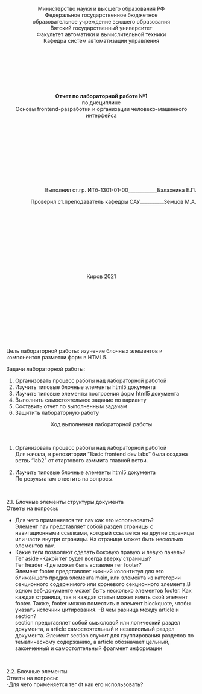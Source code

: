 <p align="center"> Министерство науки и высшего образования РФ<br>
Федеральное государственное бюджетное <br>
образовательное учреждение высшего образования<br>
Вятский государственный университет<br>
Факультет автоматики и вычислительной техники<br>
Кафедра систем автоматизации управления</p>
<br>
<br>
<br>
<br>
<br>
<br>

<p align="center">
<b>Отчет по лабораторной работе №1</b> <br>
  по дисциплине<br>
  Основы frontend-разработки и организации человеко-машинного интерфейса 
</p>
<br>
<br>
<br>
<br>
<br>
<br>
<br>
<br>
<br>
<p align="right">Выполнил ст.гр. ИТб-1301-01-00____________Балахнина Е.П.</p>
<p align="right">Проверил ст.преподаватель кафедры САУ__________Земцов М.А.</p>
<br>
<br>
<br>
<br>
<br>
<br>
<br>
<br>
<br>
<p align="center">Киров 2021 </p>
<br>
<br>
<br>
<br>
<br>
<br>
<br>
<br>
<br>

Цель лабораторной работы: изучение блочных элементов и компонентов разметки форм в HTML5. <br>

Задачи лабораторной работы: <br>
1. Организовать процесс работы над лабораторной работой
2. Изучить типовые блочные элементы html5 документа
3. Изучить типовые элементы построения форм html5 документа
4. Выполнить самостоятельное задание по варианту
5. Составить отчет по выполненным задачам
6. Защитить лабораторную работу <br>

<p align="center">
Ход выполнения лабораторной работы</p> <br>

1. Организовать процесс работы над лабораторной работой <br>
Для начала, в репозитории “Basic frontend dev labs” была создана ветвь “lab2” от стартового коммита главной ветви. <br>

2. Изучить типовые блочные элементы html5 документа <br>
По результатам ответить на вопросы. <br>
<br>

2.1. Блочные элементы структуры документа <br>
Ответы на вопросы: <br>

- Для чего применяется тег nav как его использовать? <br>
Элемент nav представляет собой раздел страницы с навигационными ссылками, который ссылается на другие страницы или части внутри страницы. На странице может быть несколько элементов nav.
- Какие теги позволяют сделать боковую правую и левую панель? <br>
Тег aside 
-Какой тег будет всегда вверху страницы? <br>
Тег header
-Где может быть вставлен тег footer? <br>
Элемент footer представляет нижний колонтитул для его ближайшего предка элемента main, или элемента из категории секционного содержимого или корневого секционного элемента.В одном веб-документе может быть несколько элементов footer. Как каждая страница, так и каждая статья может иметь свой элемент footer. Также, footer можно поместить в элемент blockquote, чтобы указать источник цитирования.
-В чем разница между article и section? <br>
section представялет собой смысловой или логический раздел документа, а article самостоятельный и независимый раздел документа. Элемент section служит для группирования разделов по тематическому содержанию, а article обозначает цельный, законченный и самостоятельный фрагмент информации <br>
<br>

2.2. Блочные элементы  <br>
Ответы на вопросы: <br>
-Для чего применяется тег dt как его использовать? <br>











